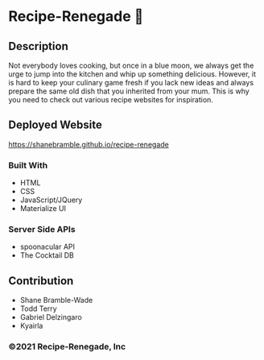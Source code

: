 # Recipe-Renegade 🍝

## Description

Not everybody loves cooking, but once in a blue moon, we always get the urge to
jump into the kitchen and whip up something delicious. However, it is hard to
keep your culinary game fresh if you lack new ideas and always prepare the same
old dish that you inherited from your mum. This is why you need to check out
various recipe websites for inspiration.

## Deployed Website

<https://shanebramble.github.io/recipe-renegade>

### Built With

* HTML
* CSS
* JavaScript/JQuery
* Materialize UI

### Server Side APIs

* spoonacular API
* The Cocktail DB

## Contribution

* Shane Bramble-Wade
* Todd Terry
* Gabriel Delzingaro
* Kyairla

### ©️2021 Recipe-Renegade, Inc
